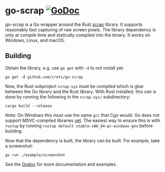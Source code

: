 # go-scrap [![GoDoc](https://godoc.org/github.com/cretz/go-scrap?status.svg)](https://godoc.org/github.com/cretz/go-scrap)

go-scrap is a Go wrapper around the Rust [scrap](https://github.com/quadrupleslap/scrap) library. It supports reasonably
fast capturing of raw screen pixels. The library dependency is only at compile time and statically compiled into the
binary. It works on Windows, Linux, and macOS.

## Building

Obtain the library, e.g. use `go get` with `-d` to not install yet:

    go get -d github.com/cretz/go-scrap

Now, the Rust subproject `scrap-sys` must be compiled which is glue between the Go library and the Rust library. With
Rust installed, this can is done by running the following in the `scrap-sys/` subdirectory:

    cargo build --release

Note: On Windows this must use the same `gcc` that Cgo would. Go does not support MSVC-compiled libraries
[yet](https://github.com/golang/go/issues/20982). The easiest way to ensure this is with `rustup` by running
`rustup default stable-x86_64-pc-windows-gnu` before building.

Now that the dependency is built, the library can be built. For example, take a screenshot:

    go run ./example/screenshot

See the [Godoc](https://godoc.org/github.com/cretz/go-scrap) for more documentation and examples.